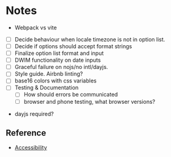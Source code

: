 # Notes
- Webpack vs vite


- [ ] Decide behaviour when locale timezone is not in option list.
- [ ] Decide if options should accept format strings
- [ ] Finalize option list format and input
- [ ] DWIM functionality on date inputs
- [ ] Graceful failure on nojs/no intl/dayjs.
- [ ] Style guide. Airbnb linting?
- [ ] base16 colors with css variables
- [ ] Testing & Documentation
    - [ ] How should errors be communicated
    - [ ] browser and phone testing, what browser versions?

- dayjs required?

## Reference
- [Accessibility](https://www.a11yproject.com/checklist/)
